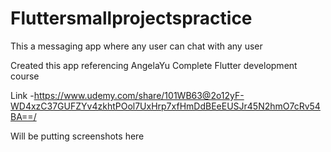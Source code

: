 # Fluttersmallprojectspractice

This a messaging app where any user can chat with any user 

Created this app referencing AngelaYu Complete Flutter development course

Link -https://www.udemy.com/share/101WB63@2o12yF-WD4xzC37GUFZYv4zkhtPOol7UxHrp7xfHmDdBEeEUSJr45N2hmO7cRv54BA==/

Will be putting screenshots here
